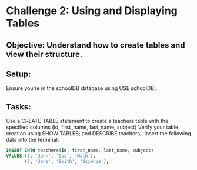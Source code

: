 # Challenge 2: Using and Displaying Tables
## Objective: Understand how to create tables and view their structure.

## Setup:
Ensure you're in the schoolDB database using USE schoolDB;.

## Tasks:

Use a CREATE TABLE statement to create a teachers table with the specified columns (id, first_name, last_name, subject)
Verify your table creation using SHOW TABLES; and DESCRIBE teachers;.
Insert the following data into the terminal:

```sql 
INSERT INTO teachers(id, first_name, last_name, subject)
VALUES (1, 'John', 'Doe', 'Math'),
       (2, 'Jane', 'Smith', 'Science');
```